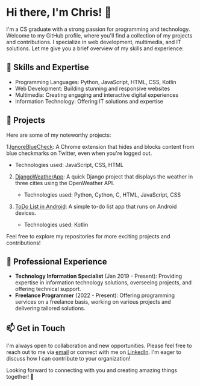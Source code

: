 # Hi there, I'm Chris! 👋

I'm a CS graduate with a strong passion for programming and technology. Welcome to my GitHub profile, where you'll find a collection of my projects and contributions. I specialize in web development, multimedia, and IT solutions. Let me give you a brief overview of my skills and experience:

## 🔧 Skills and Expertise

- Programming Languages: Python, JavaScript, HTML, CSS, Kotlin
- Web Development: Building stunning and responsive websites
- Multimedia: Creating engaging and interactive digital experiences
- Information Technology: Offering IT solutions and expertise


## 🚀 Projects

Here are some of my noteworthy projects:

1.[IgnoreBlueCheck](https://github.com/cce2955/ignorebluecheck): A Chrome extension that hides and blocks content from blue checkmarks on Twitter, even when you're logged out.
   - Technologies used: JavaScript, CSS, HTML
 
2. [DjangoWeatherApp](https://github.com/cce2955/DjangoWeatherApp): A quick Django project that displays the weather in three cities using the OpenWeather API.
   - Technologies used: Python, Cython, C, HTML, JavaScript, CSS

3. [ToDo List in Android](https://github.com/cce2955/android-todolist): A simple to-do list app that runs on Android devices.
   - Technologies used: Kotlin

Feel free to explore my repositories for more exciting projects and contributions!


## 💼 Professional Experience

- **Technology Information Specialist** (Jan 2019 - Present): Providing expertise in information technology solutions, overseeing projects, and offering technical support.
- **Freelance Programmer** (2022 - Present): Offering programming services on a freelance basis, working on various projects and delivering tailored solutions.




## 📫 Get in Touch

I'm always open to collaboration and new opportunities. Please feel free to reach out to me via [email](mailto:cce29555@gmail.com) or connect with me on [LinkedIn](https://www.linkedin.com/in/chris-everett90/). I'm eager to discuss how I can contribute to your organization!

Looking forward to connecting with you and creating amazing things together! 🌟


<!---
cce2955/cce2955 is a ✨ special ✨ repository because its `README.md` (this file) appears on your GitHub profile.
You can click the Preview link to take a look at your changes.
--->
